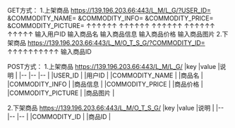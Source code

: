 GET方式：
1.上架商品
https://139.196.203.66:443/L_M/L_G/?USER_ID=         &COMMODITY_NAME=           &COMMODITY_INFO=             &COMMODITY_PRICE=                 &COMMODITY_PICTURE=
                                                                       ↑↑↑↑↑↑                                       ↑↑↑↑↑↑                                     ↑↑↑↑↑↑                                        ↑↑↑↑↑↑                                                 ↑↑↑↑↑
                                                                       输入用户ID                                输入商品名                               输入商品信息                              输入商品价格                            输入商品图片
2.下架商品
https://139.196.203.66:443/L_M/O_T_S_G/?COMMODITY_ID=
                                                                                            ↑↑↑↑↑↑↑↑↑↑
                                                                                            输入商品ID

POST方式：
1.上架商品
https://139.196.203.66:443/L_M/L_G/
|key                                |value             |说明                    |
|--	|--	|--	|
|USER_ID                        |                     |用户ID                 |
|COMMODITY_NAME    |                     |商品名                  |
|COMMODITY_INFO      |	            |商品信息	        |
|COMMODITY_PRICE     |	            |商品价格	        |
|COMMODITY_PICTURE |	            |商品图片	        |

2.下架商品
https://139.196.203.66:443/L_M/O_T_S_G/
|key                                |value             |说明                    |
|--	|--	|--	|
|COMMODITY_ID           |                     |商品ID                 |
